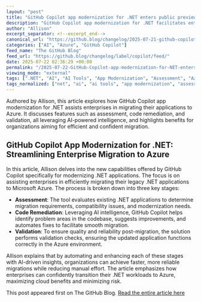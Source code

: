```yaml
---
layout: "post"
title: "GitHub Copilot app modernization for .NET enters public preview"
description: "GitHub Copilot app modernization for .NET facilitates enterprise migrations to Azure, streamlining assessment, code remediation, and validation using AI-driven tools."
author: "Allison"
excerpt_separator: <!--excerpt_end-->
canonical_url: "https://github.blog/changelog/2025-07-21-github-copilot-app-modernization-for-net-enters-public-preview"
categories: ["AI", "Azure", "GitHub Copilot"]
feed_name: "The GitHub Blog"
feed_url: "https://github.blog/changelog/label/copilot/feed/"
date: 2025-07-22 02:36:29 +00:00
permalink: "/2025-07-22-GitHub-Copilot-app-modernization-for-NET-enters-public-preview.html"
viewing_mode: "external"
tags: [".NET", "AI", "AI Tools", "App Modernization", "Assessment", "Azure", "Cloud Migration", "Code Remediation", "Enterprise Migration", "GitHub Copilot", "News", "Validation"]
tags_normalized: ["net", "ai", "ai tools", "app modernization", "assessment", "azure", "cloud migration", "code remediation", "enterprise migration", "github copilot", "news", "validation"]
---
```


Authored by Allison, this article explores how GitHub Copilot app modernization for .NET assists enterprises in migrating their applications to Azure. It discusses features such as assessment, code remediation, and validation, all leveraging AI-powered intelligence, and highlights benefits for organizations aiming for efficient and confident migration.<!--excerpt_end-->

## GitHub Copilot App Modernization for .NET: Streamlining Enterprise Migration to Azure

In this article, Allison delves into the new capabilities offered by GitHub Copilot specifically for modernizing .NET applications. The focus is on assisting enterprises in efficiently migrating their legacy .NET applications to Microsoft Azure. The process is broken down into three key stages:

- **Assessment**: The tool evaluates existing .NET applications to determine migration requirements, compatibility issues, and modernization needs.
- **Code Remediation**: Leveraging AI intelligence, GitHub Copilot helps identify problem areas in the codebase, suggests improvements, and automates fixes to facilitate smooth migration.
- **Validation**: To ensure quality and reliability post-migration, the solution performs validation checks, ensuring the updated application functions correctly in the Azure environment.

Allison explains that by automating and enhancing each of these stages with AI-driven insights, organizations can achieve faster, more reliable migrations while reducing manual effort. The article emphasizes how enterprises can confidently transition their .NET workloads to Azure, maximizing cloud benefits and minimizing risk.

This post appeared first on The GitHub Blog. [Read the entire article here](https://github.blog/changelog/2025-07-21-github-copilot-app-modernization-for-net-enters-public-preview)
